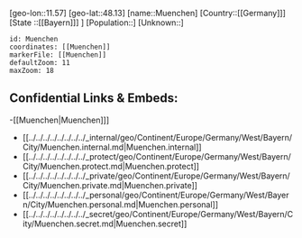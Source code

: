 ﻿---
location: [48.13,11.57]
mapzoom: [7,12] 
mapmarker: city 
type: City
tags:
- geo/City


SpocWebEntityId: 32672
isDeleted: false
confidential: public

---
[geo-lon::11.57]
[geo-lat::48.13]
[name::Muenchen]
[Country::[[Germany]]]
[State ::[[Bayern]]] ]
[Population::]
[Unknown::]


```leaflet
id: Muenchen
coordinates: [[Muenchen]]
markerFile: [[Muenchen]]
defaultZoom: 11 
maxZoom: 18
```


## Confidential Links & Embeds: 
-[[Muenchen|Muenchen]]] 
- [[../../../../../../../../_internal/geo/Continent/Europe/Germany/West/Bayern/City/Muenchen.internal.md|Muenchen.internal]] 
- [[../../../../../../../../_protect/geo/Continent/Europe/Germany/West/Bayern/City/Muenchen.protect.md|Muenchen.protect]] 
- [[../../../../../../../../_private/geo/Continent/Europe/Germany/West/Bayern/City/Muenchen.private.md|Muenchen.private]] 
- [[../../../../../../../../_personal/geo/Continent/Europe/Germany/West/Bayern/City/Muenchen.personal.md|Muenchen.personal]] 
- [[../../../../../../../../_secret/geo/Continent/Europe/Germany/West/Bayern/City/Muenchen.secret.md|Muenchen.secret]] 

